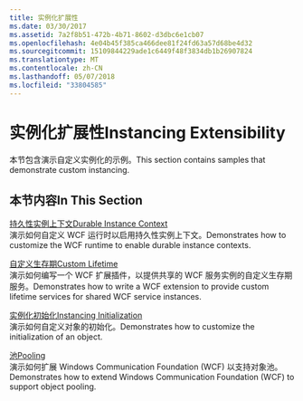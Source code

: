 ```yaml
---
title: 实例化扩展性
ms.date: 03/30/2017
ms.assetid: 7a2f8b51-472b-4b71-8602-d3dbc6e1cb07
ms.openlocfilehash: 4e04b45f385ca466dee81f24fd63a57d68be4d32
ms.sourcegitcommit: 15109844229ade1c6449f48f3834db1b26907824
ms.translationtype: MT
ms.contentlocale: zh-CN
ms.lasthandoff: 05/07/2018
ms.locfileid: "33804585"
---
```

# <a name="instancing-extensibility"></a><span data-ttu-id="7097d-102">实例化扩展性</span><span class="sxs-lookup"><span data-stu-id="7097d-102">Instancing Extensibility</span></span>
<span data-ttu-id="7097d-103">本节包含演示自定义实例化的示例。</span><span class="sxs-lookup"><span data-stu-id="7097d-103">This section contains samples that demonstrate custom instancing.</span></span>  
  
## <a name="in-this-section"></a><span data-ttu-id="7097d-104">本节内容</span><span class="sxs-lookup"><span data-stu-id="7097d-104">In This Section</span></span>  
 [<span data-ttu-id="7097d-105">持久性实例上下文</span><span class="sxs-lookup"><span data-stu-id="7097d-105">Durable Instance Context</span></span>](../../../../docs/framework/wcf/samples/durable-instance-context.md)  
 <span data-ttu-id="7097d-106">演示如何自定义 WCF 运行时以启用持久性实例上下文。</span><span class="sxs-lookup"><span data-stu-id="7097d-106">Demonstrates how to customize the WCF runtime to enable durable instance contexts.</span></span>  
  
 [<span data-ttu-id="7097d-107">自定义生存期</span><span class="sxs-lookup"><span data-stu-id="7097d-107">Custom Lifetime</span></span>](../../../../docs/framework/wcf/samples/custom-lifetime.md)  
 <span data-ttu-id="7097d-108">演示如何编写一个 WCF 扩展插件，以提供共享的 WCF 服务实例的自定义生存期服务。</span><span class="sxs-lookup"><span data-stu-id="7097d-108">Demonstrates how to write a WCF extension to provide custom lifetime services for shared WCF service instances.</span></span>  
  
 [<span data-ttu-id="7097d-109">实例化初始化</span><span class="sxs-lookup"><span data-stu-id="7097d-109">Instancing Initialization</span></span>](../../../../docs/framework/wcf/samples/instancing-initialization.md)  
 <span data-ttu-id="7097d-110">演示如何自定义对象的初始化。</span><span class="sxs-lookup"><span data-stu-id="7097d-110">Demonstrates how to customize the initialization of an object.</span></span>  
  
 [<span data-ttu-id="7097d-111">池</span><span class="sxs-lookup"><span data-stu-id="7097d-111">Pooling</span></span>](../../../../docs/framework/wcf/samples/pooling.md)  
 <span data-ttu-id="7097d-112">演示如何扩展 Windows Communication Foundation (WCF) 以支持对象池。</span><span class="sxs-lookup"><span data-stu-id="7097d-112">Demonstrates how to extend Windows Communication Foundation (WCF) to support object pooling.</span></span>
